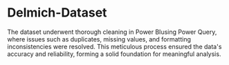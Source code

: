 # Delmich-Dataset

The dataset underwent thorough cleaning in Power BIusing Power Query, where issues such as duplicates, missing values, and formatting inconsistencies were resolved. This meticulous process ensured the data's accuracy and reliability, forming a solid foundation for meaningful analysis.
